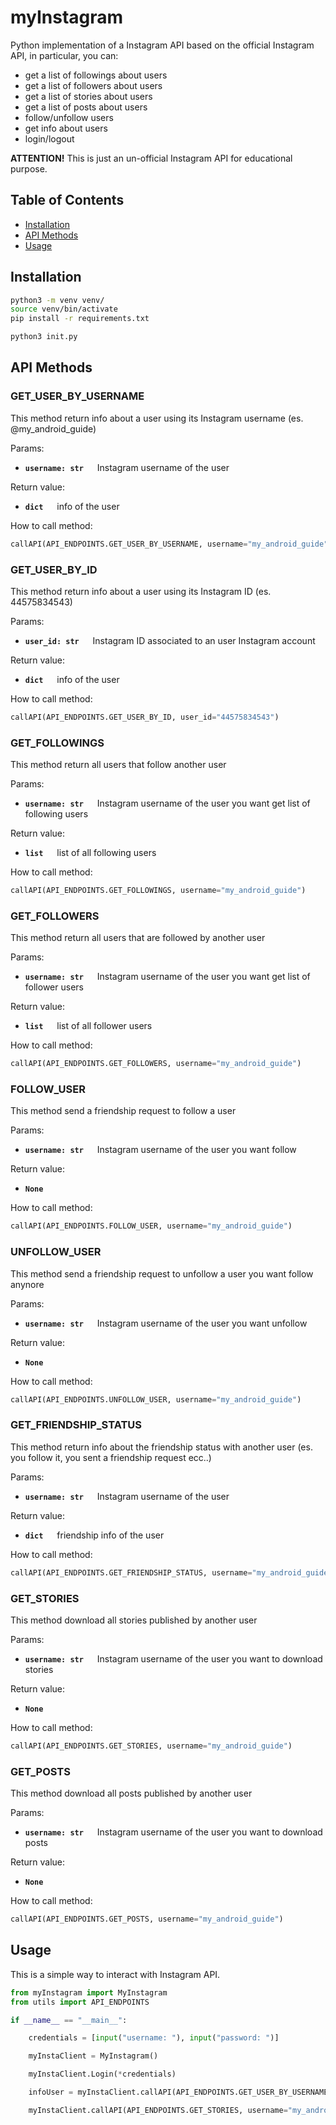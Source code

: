 # myInstagram

Python implementation of a Instagram API based on the official Instagram API, in particular, you can: 
- get a list of followings about users
- get a list of followers about users
- get a list of stories about users
- get a list of posts about users
- follow/unfollow users
- get info about users
- login/logout

**ATTENTION!** This is just an un-official Instagram API for educational purpose.

## Table of Contents

- [Installation](#installation)
- [API Methods](#api-methods)
- [Usage](#usage)

## Installation

```bash
python3 -m venv venv/
source venv/bin/activate
pip install -r requirements.txt

python3 init.py
```

## API Methods
    
### GET_USER_BY_USERNAME

This method return info about a user using its Instagram username (es. @my_android_guide)

Params:

- **`username: str`** &emsp; Instagram username of the user

Return value:

- **`dict`** &emsp; info of the user

How to call method:

```python
callAPI(API_ENDPOINTS.GET_USER_BY_USERNAME, username="my_android_guide")
 ```

### GET_USER_BY_ID

This method return info about a user using its Instagram ID (es. 44575834543)

Params:

- **`user_id: str`** &emsp; Instagram ID associated to an user Instagram account

Return value:

- **`dict`** &emsp; info of the user

How to call method:

```python
callAPI(API_ENDPOINTS.GET_USER_BY_ID, user_id="44575834543")
 ```

### GET_FOLLOWINGS

This method return all users that follow another user

Params:

- **`username: str`** &emsp; Instagram username of the user you want get list of following users

Return value:

- **`list`** &emsp; list of all following users 

How to call method:

```python
callAPI(API_ENDPOINTS.GET_FOLLOWINGS, username="my_android_guide")
 ```

### GET_FOLLOWERS

This method return all users that are followed by another user

Params:

- **`username: str`** &emsp; Instagram username of the user you want get list of follower users

Return value:

- **`list`** &emsp; list of all follower users 

How to call method:

```python
callAPI(API_ENDPOINTS.GET_FOLLOWERS, username="my_android_guide")
 ```

### FOLLOW_USER

This method send a friendship request to follow a user

Params:

- **`username: str`** &emsp; Instagram username of the user you want follow

Return value:

- **`None`**

How to call method:

```python
callAPI(API_ENDPOINTS.FOLLOW_USER, username="my_android_guide")
 ```

### UNFOLLOW_USER

This method send a friendship request to unfollow a user you want follow anynore

Params:

- **`username: str`** &emsp; Instagram username of the user you want unfollow

Return value:

- **`None`**

How to call method:

```python
callAPI(API_ENDPOINTS.UNFOLLOW_USER, username="my_android_guide")
 ```

### GET_FRIENDSHIP_STATUS

This method return info about the friendship status with another user (es. you follow it, you sent a friendship request ecc..)

Params:

- **`username: str`** &emsp; Instagram username of the user

Return value:

- **`dict`** &emsp; friendship info of the user

How to call method:

```python
callAPI(API_ENDPOINTS.GET_FRIENDSHIP_STATUS, username="my_android_guide")
 ```

### GET_STORIES

This method download all stories published by another user 

Params:

- **`username: str`** &emsp; Instagram username of the user you want to download stories

Return value:

- **`None`**

How to call method:

```python
callAPI(API_ENDPOINTS.GET_STORIES, username="my_android_guide")
 ```

### GET_POSTS

This method download all posts published by another user 

Params:

- **`username: str`** &emsp; Instagram username of the user you want to download posts

Return value:

- **`None`**

How to call method:

```python
callAPI(API_ENDPOINTS.GET_POSTS, username="my_android_guide")
 ```
 
## Usage

This is a simple way to interact with Instagram API.

```python
from myInstagram import MyInstagram
from utils import API_ENDPOINTS

if __name__ == "__main__":

    credentials = [input("username: "), input("password: ")]

    myInstaClient = MyInstagram()

    myInstaClient.Login(*credentials)

    infoUser = myInstaClient.callAPI(API_ENDPOINTS.GET_USER_BY_USERNAME, username="my_android_guide")

    myInstaClient.callAPI(API_ENDPOINTS.GET_STORIES, username="my_android_guide")
```
